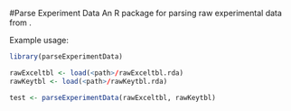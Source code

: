 #Parse Experiment Data
An R package for parsing raw experimental data from <insert name of tool here>.

Example usage:
```R
library(parseExperimentData)

rawExceltbl <- load(<path>/rawExceltbl.rda)
rawKeytbl <- load(<path>/rawKeytbl.rda)

test <- parseExperimentData(rawExceltbl, rawKeytbl)
```
